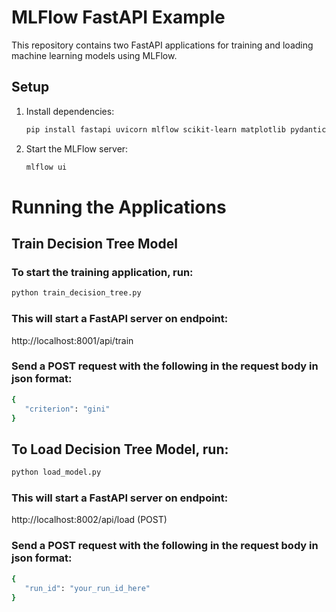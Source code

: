 # MLFlow FastAPI Example

This repository contains two FastAPI applications for training and loading machine learning models using MLFlow.

## Setup

1. Install dependencies:

   ```bash
   pip install fastapi uvicorn mlflow scikit-learn matplotlib pydantic
   ```

2. Start the MLFlow server:
   ```bash
   mlflow ui
   ```

# Running the Applications

## Train Decision Tree Model

### To start the training application, run:

```bash
python train_decision_tree.py
```

### This will start a FastAPI server on endpoint:

http://localhost:8001/api/train

### Send a POST request with the following in the request body in json format:

```bash
{
   "criterion": "gini"
}
```

## To Load Decision Tree Model, run:

```bash
python load_model.py
```

### This will start a FastAPI server on endpoint:

http://localhost:8002/api/load (POST)

### Send a POST request with the following in the request body in json format:

```bash
{
   "run_id": "your_run_id_here"
}
```
